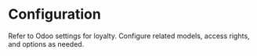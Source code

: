 # Configuration

Refer to Odoo settings for loyalty. Configure related models, access rights, and options as needed.
